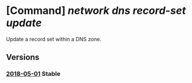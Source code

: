 # [Command] _network dns record-set update_

Update a record set within a DNS zone.

## Versions

### [2018-05-01](/Resources/mgmt-plane/L3N1YnNjcmlwdGlvbnMve30vcmVzb3VyY2Vncm91cHMve30vcHJvdmlkZXJzL21pY3Jvc29mdC5uZXR3b3JrL2Ruc3pvbmVzL3t9L3t9L3t9/2018-05-01.xml) **Stable**

<!-- mgmt-plane /subscriptions/{}/resourcegroups/{}/providers/microsoft.network/dnszones/{}/{}/{} 2018-05-01 -->
